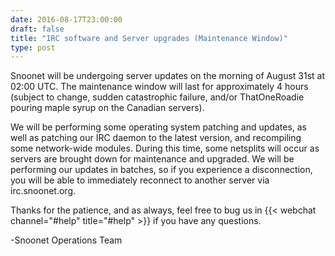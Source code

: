 ```yaml
--- 
date: 2016-08-17T23:00:00
draft: false
title: "IRC software and Server upgrades (Maintenance Window)"
type: post
---
```


Snoonet will be undergoing server updates on the morning of August 31st at 02:00 UTC. The maintenance window will last for approximately 4 hours (subject to change, sudden catastrophic failure, and/or ThatOneRoadie pouring maple syrup on the Canadian servers).

We will be performing some operating system patching and updates, as well as patching our IRC daemon to the latest version, and recompiling some network-wide modules. During this time, some netsplits will occur as servers are brought down for maintenance and upgraded. We will be performing our updates in batches, so if you experience a disconnection, you will be able to immediately reconnect to another server via irc.snoonet.org.

Thanks for the patience, and as always, feel free to bug us in {{< webchat channel="#help" title="#help" >}} if you have any questions.

-Snoonet Operations Team
